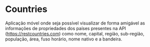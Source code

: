 # Countries

Aplicação móvel onde seja possível visualizar de forma amigável as informações de propriedades dos países presentes na API (https://restcountries.com) como nome, capital, região, sub-região, população, área, fuso horário, nome nativo e a bandeira.
